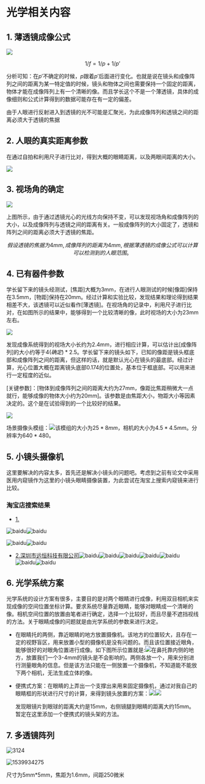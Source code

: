 # 光学相关内容

## 1. 薄透镜成像公式

![](1.jpg)

$$
1/f = 1/p + 1/p'
$$

分析可知：在$p'$不确定的时候，$p$跟着$p'$后面进行变化。也就是说在镜头和成像阵列之间的距离为某一特定值的时候，镜头和物体之间也需要保持一个固定的距离，物体才能在成像阵列上有一个清晰的像。而且学长这个不是一个薄透镜，具体的成像细则和公式计算得到的数据可能存在有一定的偏差。

由于人眼进行反射进入到透镜的光不可能是汇聚光，为此成像阵列和透镜之间的距离必须大于透镜的焦据

## 2. 人眼的真实距离参数

在通过自拍和利用尺子进行比对，得到大概的眼睛距离，以及两眼间距离的大小。

![](2.jpg)

## 3. 视场角的确定

![](3.jpg)

上图所示，由于通过透镜光心的光线方向保持不变，可以发现视场角和成像阵列的大小，以及成像阵列与透镜之间的距离有关。一般成像阵列的大小固定了，透镜和阵列之间的距离必须大于透镜的焦距。

$$
假设透镜的焦据为4mm,成像阵列的距离为4mm,根据薄透镜的成像公式可以计算可以检测到的人眼范围。
$$

## 4. 已有器件参数

学长留下来的镜头经测试，[焦距]大概为3mm，在进行人眼测试的时候[像距]保持在3.5mm，[物距]保持在20mm。经过计算和实验比较，发现结果和理论得到结果相差不大，该透镜可以近似看作[薄透镜]。在视场角的记录中，利用尺子进行比对，在如图所示的结果中，能够得到一个比较清晰的像，此时视场的大小为23mm左右。

![](4.jpg)

发现成像系统得到的视场大小长约为2.4mm，进行相应计算，可以估计出[成像阵列]的大小约等于$4(确定)*2.5$。学长留下来的镜头如下，已知的像距是镜头框底部和成像阵列之间的距离，但这样的话，就是默认光心在镜头的最底部。经过计算，光心位置大概在距离镜头底部0.174的位置处，基本位于框底部。可以用来进行一定程度的近似。

[关键参数]：[物体到成像阵列之间的距离大约为27mm，像距比焦距稍微大一点就行，能够成像的物体大小约为20mm]。该参数是由焦距大小，物距大小等因素决定的。这个是在试验得到的一个比较好的结果。

![](5.jpg)

场景摄像头模组：![](6.jpg)该模组的大小为$25*8mm$，相机的大小为$4.5*4.5mm$。分辨率为$640*480$。

## 5. 小镜头摄像机

这里要解决的内容太多，首先还是解决小镜头的问题吧。考虑到之前有论文中采用医用内窥镜作为这里的小镜头眼睛摄像装置，为此尝试在淘宝上搜索内窥镜来进行比较。

### 淘宝店搜索结果

- [1.](https://item.taobao.com/item.htm?spm=a230r.1.14.60.20232861m538Nv&id=583013574447&ns=1&abbucket=2#detail)

![baidu](https://gd1.alicdn.com/imgextra/i2/83887192/O1CN01iIuJLB22zyz8GhWoR_!!83887192.jpg_400x400.jpg_.webp)![baidu](https://gd1.alicdn.com/imgextra/i2/83887192/O1CN01iIuJLB22zyz8GhWoR_!!83887192.jpg_400x400.jpg_.webp)

![baidu](https://gd4.alicdn.com/imgextra/i4/83887192/O1CN019cwJ4f22zyz8MEzTY_!!83887192.jpg)![baidu](https://gd4.alicdn.com/imgextra/i4/83887192/O1CN019cwJ4f22zyz8MEzTY_!!83887192.jpg)

- [2.深圳市远恒科技有限公司](https://item.taobao.com/item.htm?spm=a230r.1.14.70.20232861m538Nv&id=541199442293&ns=1&abbucket=2#detail)![baidu](https://gd2.alicdn.com/imgextra/i3/2816488490/TB2Bav_puJ8puFjy1XbXXagqVXa_!!2816488490.jpg)![baidu](https://gd2.alicdn.com/imgextra/i3/2816488490/TB2Bav_puJ8puFjy1XbXXagqVXa_!!2816488490.jpg)![baidu](https://gd4.alicdn.com/imgextra/i3/2816488490/TB25stqdSVmpuFjSZFFXXcZApXa_!!2816488490.jpg)![baidu](https://gd4.alicdn.com/imgextra/i3/2816488490/TB25stqdSVmpuFjSZFFXXcZApXa_!!2816488490.jpg)![baidu](https://img.alicdn.com/imgextra/i4/2816488490/TB271aljbBkpuFjy1zkXXbSpFXa_!!2816488490.jpg)![baidu](https://img.alicdn.com/imgextra/i4/2816488490/TB271aljbBkpuFjy1zkXXbSpFXa_!!2816488490.jpg)![baidu](https://img.alicdn.com/imgextra/i3/2816488490/TB2wI_ydA1M.eBjSZPiXXawfpXa_!!2816488490.jpg)

## 6. 光学系统方案

光学系统的设计方案有很多，主要目的是对两个眼睛进行成像，利用双目相机来实现成像的空间位置坐标计算。要求系统尽量靠近眼睛，能够对眼睛成一个清晰的像。相机空间位置的放置由笔者进行确定，选择一个比较好，而且尽量不遮挡视线的方法。关于眼睛成像的问题就是由光学系统的参数来进行决定。

- 在眼睛托的两侧，靠近眼睛的地方放置摄像机。该地方的位置较大，且存在一定的视野盲区，用来放置小型的摄像机是没有问题的。而且该位置接近眼角，能够很好的对眼角位置进行成像。如下图所示位置就是:![](7.jpg)在鼻托靠内侧的地方，放置我们一个3-4mm的镜头是不会影响的。两侧各放一个，用来分别进行测量眼角的信息。但是该方法只能在一侧放置一个摄像机，不知道能不能放下两个相机，无法生成立体的像。

- 便携式方案：在眼睛的上弄出一个支撑出来用来固定摄像机，通过对我自己的眼睛框的形状进行尺寸的计算，来得到镜头放置的方案：![](8.jpg)![](9.jpg)

  发现眼镜片到眼球的距离大约是15mm，右侧镜腿到眼睛的距离大约15mm。暂定在这里添加一个便携式的镜头架的方法。



## 7. 多透镜阵列

![3124](images/clip_image002.jpg)



![1539934275](images/clip_image002-1546945219825.png)

尺寸为5mm*5mm，焦距为1.6mm，间距250微米